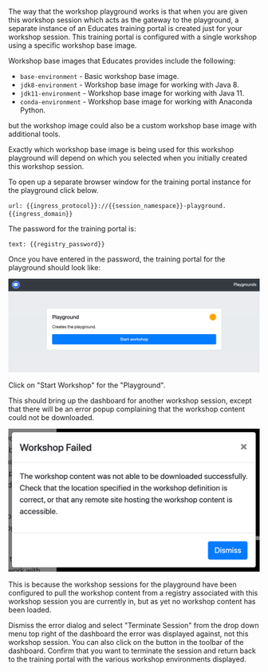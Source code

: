 The way that the workshop playground works is that when you are given this workshop session which acts as the gateway to the playground, a separate instance of an Educates training portal is created just for your workshop session. This training portal is configured with a single workshop using a specific workshop base image.

Workshop base images that Educates provides include the following:

* ``base-environment`` - Basic workshop base image.
* ``jdk8-environment`` - Workshop base image for working with Java 8.
* ``jdk11-environment`` - Workshop base image for working with Java 11.
* ``conda-environment`` - Workshop base image for working with Anaconda Python.

but the workshop image could also be a custom workshop base image with additional tools.

Exactly which workshop base image is being used for this workshop playground will depend on which you selected when you initially created this workshop session.

To open up a separate browser window for the training portal instance for the playground click below.

```dashboard:open-url
url: {{ingress_protocol}}://{{session_namespace}}-playground.{{ingress_domain}}
```

The password for the training portal is:

```workshop:copy
text: {{registry_password}}
```

Once you have entered in the password, the training portal for the playground should look like:

![](workshop-playground-portal.png)

Click on "Start Workshop" for the "Playground".

This should bring up the dashboard for another workshop session, except that there will be an error popup complaining that the workshop content could not be downloaded.

![](no-workshop-content-found.png)

This is because the workshop sessions for the playground have been configured to pull the workshop content from a registry associated with this workshop session you are currently in, but as yet no workshop content has been loaded.

Dismiss the error dialog and select "Terminate Session" from the drop down menu top right of the dashboard the error was displayed against, not this workshop session. You can also click on the <span class="fa fa-sign-out-alt"></span> button in the toolbar of the dashboard. Confirm that you want to terminate the session and return back to the training portal with the various workshop environments displayed.
